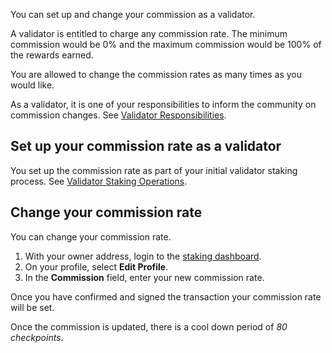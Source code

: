 
You can set up and change your commission as a validator.

A validator is entitled to charge any commission rate. The minimum commission would be 0% and the maximum commission would be 100% of the rewards earned.

You are allowed to change the commission rates as many times as you would like.

As a validator, it is one of your responsibilities to inform the community on commission changes. See [Validator Responsibilities](../../get-started/becoming-a-validator.md#validator-responsibilities).

## Set up your commission rate as a validator

You set up the commission rate as part of your initial validator staking process. See [Validator Staking Operations](validator-staking-operations.md).

## Change your commission rate

You can change your commission rate.

1. With your owner address, login to the [staking dashboard](https://staking.polygon.technology/).
1. On your profile, select **Edit Profile**.
1. In the **Commission** field, enter your new commission rate.

Once you have confirmed and signed the transaction your commission rate will be set.

Once the commission is updated, there is a cool down period of *80 checkpoints*.
